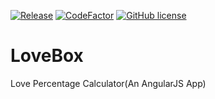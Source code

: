 [![Release](https://img.shields.io/badge/release-v0.1.1-blue.svg)](https://github.com/ankitverma31/LoveBox/releases/tag/v1.0.0)
[![CodeFactor](https://www.codefactor.io/repository/github/ankitverma31/lovebox/badge)](https://www.codefactor.io/repository/github/ankitverma31/lovebox)
[![GitHub license](https://img.shields.io/badge/license-MIT-blue.svg)](https://github.com/ankitverma31/LoveBox/blob/master/LICENSE)

LoveBox
=========

Love Percentage Calculator(An AngularJS App)
